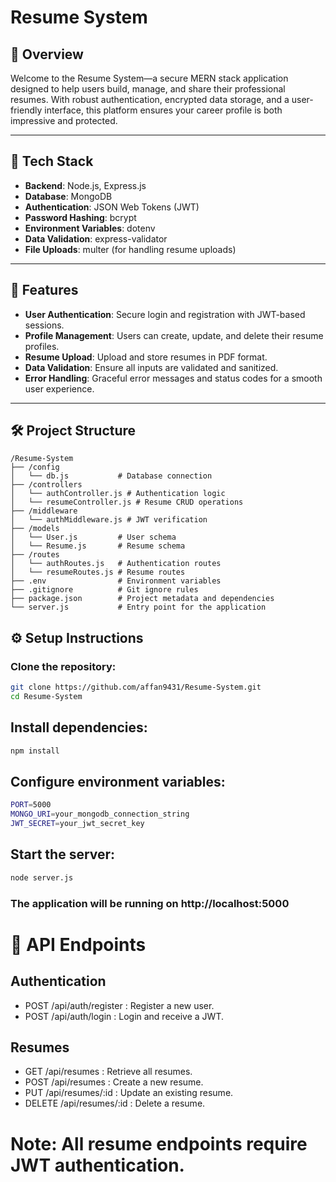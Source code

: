 # Resume System

## 🎯 Overview

Welcome to the Resume System—a secure MERN stack application designed to help users build, manage, and share their professional resumes. With robust authentication, encrypted data storage, and a user-friendly interface, this platform ensures your career profile is both impressive and protected.

---

## 🧱 Tech Stack

- **Backend**: Node.js, Express.js
- **Database**: MongoDB
- **Authentication**: JSON Web Tokens (JWT)
- **Password Hashing**: bcrypt
- **Environment Variables**: dotenv
- **Data Validation**: express-validator
- **File Uploads**: multer (for handling resume uploads)

---

## 🚀 Features

- **User Authentication**: Secure login and registration with JWT-based sessions.
- **Profile Management**: Users can create, update, and delete their resume profiles.
- **Resume Upload**: Upload and store resumes in PDF format.
- **Data Validation**: Ensure all inputs are validated and sanitized.
- **Error Handling**: Graceful error messages and status codes for a smooth user experience.

---

## 🛠️ Project Structure
```
/Resume-System
├── /config
│   └── db.js           # Database connection
├── /controllers
│   └── authController.js # Authentication logic
│   └── resumeController.js # Resume CRUD operations
├── /middleware
│   └── authMiddleware.js # JWT verification
├── /models
│   └── User.js         # User schema
│   └── Resume.js       # Resume schema
├── /routes
│   └── authRoutes.js   # Authentication routes
│   └── resumeRoutes.js # Resume routes
├── .env                # Environment variables
├── .gitignore          # Git ignore rules
├── package.json        # Project metadata and dependencies
└── server.js           # Entry point for the application
```


## ⚙️ Setup Instructions

### Clone the repository:

```bash
git clone https://github.com/affan9431/Resume-System.git
cd Resume-System
```


## Install dependencies:
```bash
npm install
```

## Configure environment variables:
```bash
PORT=5000
MONGO_URI=your_mongodb_connection_string
JWT_SECRET=your_jwt_secret_key
```

## Start the server:

```bash
node server.js
```

### The application will be running on http://localhost:5000

# 🧪 API Endpoints

## Authentication
- POST /api/auth/register : Register a new user.
- POST /api/auth/login : Login and receive a JWT.

## Resumes
- GET /api/resumes : Retrieve all resumes.
- POST /api/resumes : Create a new resume.
- PUT /api/resumes/:id : Update an existing resume.
- DELETE /api/resumes/:id : Delete a resume.

# Note: All resume endpoints require JWT authentication.  







